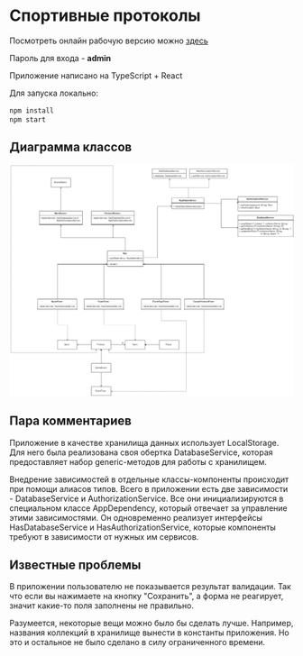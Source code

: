 # Спортивные протоколы
Посмотреть онлайн рабочую версию можно [здесь](https://denrah.github.io)

Пароль для входа - **admin**



Приложение написано на TypeScript + React

Для запуска локально:

    npm install
    npm start

## Диаграмма классов
![Диаграмма классов](docs/diagram.png)

## Пара комментариев 

Приложение в качестве хранилища данных использует LocalStorage. Для него была реализована своя обертка DatabaseService, которая предоставляет набор generic-методов для работы с хранилищем.

Внедрение зависимостей в отдельные классы-компоненты происходит при помощи алиасов типов. Всего в приложении есть две зависимости - DatabaseService и AuthorizationService. Все они инициализируются в специальном классе AppDependency, который отвечает за управление этими зависимостями. Он одновременно реализует интерфейсы HasDatabaseService и HasAuthorizationService, которые компоненты требуют в зависимости от нужных им сервисов.

## Известные проблемы
В приложении пользователю не показывается результат валидации. Так что если вы нажимаете на кнопку "Сохранить", а форма не реагирует, значит какие-то поля заполнены не правильно.

Разумеется, некоторые вещи можно было бы сделать лучше. Например, названия коллекций в хранилище вынести в константы приложения. Но это и остальное не было сделано в силу ограниченного времени.
